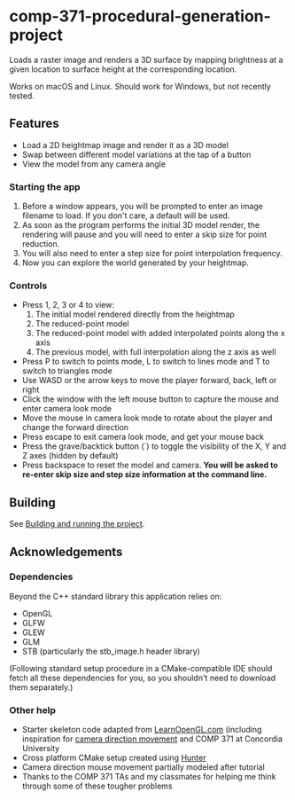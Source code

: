 # comp-371-procedural-generation-project

Loads a raster image and renders a 3D surface by mapping brightness at a given location to surface height at the corresponding location.

Works on macOS and Linux. Should work for Windows, but not recently tested.

## Features

* Load a 2D heightmap image and render it as a 3D model
* Swap between different model variations at the tap of a button
* View the model from any camera angle

### Starting the app

1. Before a window appears, you will be prompted to enter an image filename to load. If you don't care, a default will be used.
2. As soon as the program performs the initial 3D model render, the rendering will pause and you will need to enter a skip size for point reduction.
3. You will also need to enter a step size for point interpolation frequency.
4. Now you can explore the world generated by your heightmap.

### Controls

* Press 1, 2, 3 or 4 to view:
    1. The initial model rendered directly from the heightmap
    2. The reduced-point model
    3. The reduced-point model with added interpolated points along the x axis
    4. The previous model, with full interpolation along the z axis as well
* Press P to switch to points mode, L to switch to lines mode and T to switch to triangles mode
* Use WASD or the arrow keys to move the player forward, back, left or right
* Click the window with the left mouse button to capture the mouse and enter camera look mode
* Move the mouse in camera look mode to rotate about the player and change the forward direction
* Press escape to exit camera look mode, and get your mouse back
* Press the grave/backtick button (`) to toggle the visibility of the X, Y and Z axes (hidden by default)
* Press backspace to reset the model and camera. **You will be asked to re-enter skip size and step size information at the command line.**

## Building

See [Building and running the project](docs/building.md).

## Acknowledgements

### Dependencies

Beyond the C++ standard library this application relies on:
* OpenGL
* GLFW
* GLEW
* GLM
* STB (particularly the stb_image.h header library)

(Following standard setup procedure in a CMake-compatible IDE should fetch all these dependencies for you, so you shouldn't need to download them separately.)

### Other help

* Starter skeleton code adapted from [LearnOpenGL.com](https://learnopengl.com/) (including inspiration for [camera direction movement](https://learnopengl.com/#!Getting-started/Camera) and COMP 371 at Concordia University
* Cross platform CMake setup created using [Hunter](https://github.com/ruslo/hunter)
* Camera direction mouse movement partially modeled after tutorial
* Thanks to the COMP 371 TAs and my classmates for helping me think through some of these tougher problems
